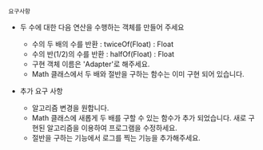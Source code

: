 ```
요구사항
```

* 두 수에 대한 다음 연산을 수행하는 객체를 만들어 주세요
    - 수의 두 배의 수를 반환 : twiceOf(Float)   : Float
    - 수의 반(1/2)의 수를 반환 : halfOf(Float)  : Float
    - 구현 객체 이름은 'Adapter'로 해주세요.
    - Math 클래스에서 두 배와 절반을 구하는 함수는 이미 구현 되어 있습니다.

* 추가 요구 사항
    - 알고리즘 변경을 원합니다.
    - Math 클래스에 새롭게 두 배를 구할 수 있는 함수가 추가 되었습니다.
      새로 구현된 알고리즘을 이용하여 프로그램을 수정하세요.
    - 절반을 구하는 기능에서 로그를 찍는 기능을 추가해주세요.